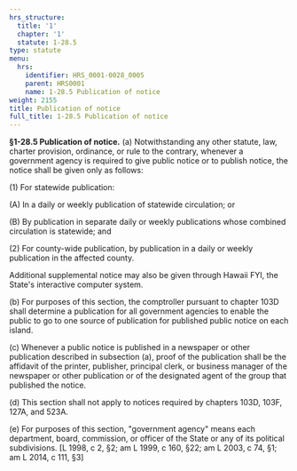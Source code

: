 ```yaml
---
hrs_structure:
  title: '1'
  chapter: '1'
  statute: 1-28.5
type: statute
menu:
  hrs:
    identifier: HRS_0001-0028_0005
    parent: HRS0001
    name: 1-28.5 Publication of notice
weight: 2155
title: Publication of notice
full_title: 1-28.5 Publication of notice
---
```

**§1-28.5 Publication of notice.** (a) Notwithstanding any other statute, law, charter provision, ordinance, or rule to the contrary, whenever a government agency is required to give public notice or to publish notice, the notice shall be given only as follows:

(1) For statewide publication:

(A) In a daily or weekly publication of statewide circulation; or

(B) By publication in separate daily or weekly publications whose combined circulation is statewide; and

(2) For county-wide publication, by publication in a daily or weekly publication in the affected county.

Additional supplemental notice may also be given through Hawaii FYI, the State's interactive computer system.

(b) For purposes of this section, the comptroller pursuant to chapter 103D shall determine a publication for all government agencies to enable the public to go to one source of publication for published public notice on each island.

(c) Whenever a public notice is published in a newspaper or other publication described in subsection (a), proof of the publication shall be the affidavit of the printer, publisher, principal clerk, or business manager of the newspaper or other publication or of the designated agent of the group that published the notice.

(d) This section shall not apply to notices required by chapters 103D, 103F, 127A, and 523A.

(e) For purposes of this section, "government agency" means each department, board, commission, or officer of the State or any of its political subdivisions. [L 1998, c 2, §2; am L 1999, c 160, §22; am L 2003, c 74, §1; am L 2014, c 111, §3]